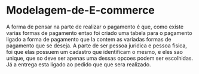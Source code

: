 # Modelagem-de-E-commerce
A forma de pensar na parte de realizar o pagamento é que, como existe varias formas de pagamento entao foi criado uma tabela para o pagamento ligado a forma de pagamento que la contem as variadas formas de pagamento que se deseja. A parte de ser pessoa juridica e pessoa fisica, foi que elas possuem um cadastro que identificam o mesmo, e eles sao unique, que so deve ser apenas uma dessas opcoes podem ser escolhidas. Já a entrega esta ligado ao pedido que que sera realizado.

